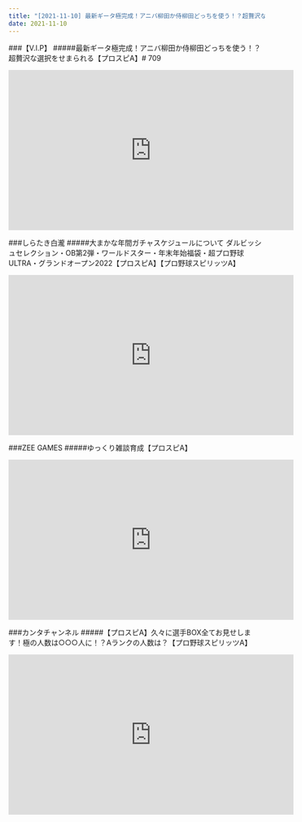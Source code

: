 ```yaml
---
title: "[2021-11-10] 最新ギータ極完成！アニバ柳田か侍柳田どっちを使う！？超贅沢な選択をせまられる【プロスピA】# 709 他"
date: 2021-11-10
---
```

###【V.I.P】
#####最新ギータ極完成！アニバ柳田か侍柳田どっちを使う！？超贅沢な選択をせまられる【プロスピA】# 709
<iframe width="560" height="315" src="https://www.youtube.com/embed/ByB3O4Akpug" frameborder="0" allow="accelerometer; autoplay; clipboard-write; encrypted-media; gyroscope; picture-in-picture" allowfullscreen></iframe>

###しらたき白瀧
#####大まかな年間ガチャスケジュールについて ダルビッシュセレクション・OB第2弾・ワールドスター・年末年始福袋・超プロ野球ULTRA・グランドオープン2022【プロスピA】【プロ野球スピリッツA】
<iframe width="560" height="315" src="https://www.youtube.com/embed/zJprXJDNwsY" frameborder="0" allow="accelerometer; autoplay; clipboard-write; encrypted-media; gyroscope; picture-in-picture" allowfullscreen></iframe>

###ZEE GAMES
#####ゆっくり雑談育成【プロスピA】
<iframe width="560" height="315" src="https://www.youtube.com/embed/rgoRlzQVKnQ" frameborder="0" allow="accelerometer; autoplay; clipboard-write; encrypted-media; gyroscope; picture-in-picture" allowfullscreen></iframe>

###カンタチャンネル
#####【プロスピA】久々に選手BOX全てお見せします！極の人数は○○○人に！？Aランクの人数は？【プロ野球スピリッツA】
<iframe width="560" height="315" src="https://www.youtube.com/embed/JrGKjUcaiWY" frameborder="0" allow="accelerometer; autoplay; clipboard-write; encrypted-media; gyroscope; picture-in-picture" allowfullscreen></iframe>

